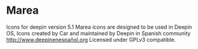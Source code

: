 # Marea
Icons for deepin version 5.1
Marea icons are designed to be used in Deepin OS,
Icons created by Car and maintained by Deepin in Spanish community http://www.deepinenespañol.org
Licensed under GPLv3 compatible.
